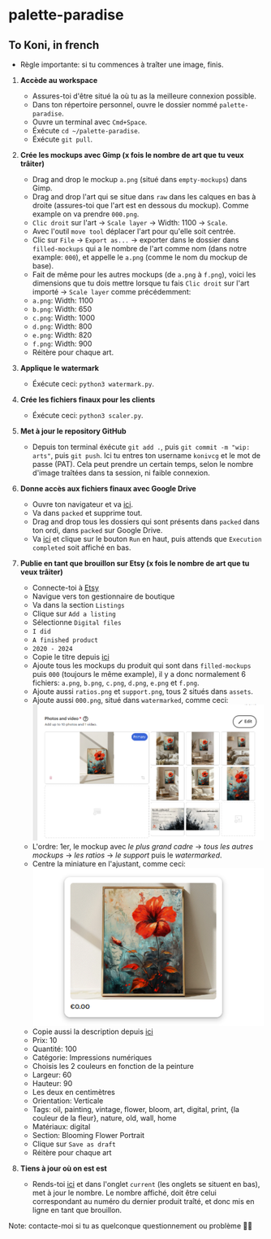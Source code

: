 # palette-paradise

## To Koni, in french

- Règle importante: si tu commences à traîter une image, finis.

1. **Accède au workspace**
    - Assures-toi d'être situé la où tu as la meilleure connexion possible.
    - Dans ton répertoire personnel, ouvre le dossier nommé `palette-paradise`.
    - Ouvre un terminal avec `Cmd+Space`.
    - Éxécute `cd ~/palette-paradise`.
    - Éxécute `git pull`.

2. **Crée les mockups avec Gimp (x fois le nombre de art que tu veux trâiter)**
    - Drag and drop le mockup `a.png` (situé dans `empty-mockups`) dans Gimp.
    - Drag and drop l'art qui se situe dans `raw` dans les calques en bas à droite (assures-toi que l'art est en dessous du mockup). Comme example on va prendre `000.png`.
    - `Clic droit` sur l'art -> `Scale layer` -> Width: 1100 -> `Scale`.
    - Avec l'outil `move tool` déplacer l'art pour qu'elle soit centrée.
    - Clic sur `File` -> `Export as...` -> exporter dans le dossier dans `filled-mockups` qui a le nombre de l'art comme nom (dans notre example: `000`), et appelle le `a.png` (comme le nom du mockup de base).
    - Fait de même pour les autres mockups (de `a.png` à `f.png`), voici les dimensions que tu dois mettre lorsque tu fais `Clic droit` sur l'art importé -> `Scale layer` comme précédemment:
    - `a.png`: Width: 1100
    - `b.png`: Width: 650
    - `c.png`: Width: 1000
    - `d.png`: Width: 800
    - `e.png`: Width: 820
    - `f.png`: Width: 900
    - Réitère pour chaque art.

3. **Applique le watermark**
    - Éxécute ceci: `python3 watermark.py`.

4. **Crée les fichiers finaux pour les clients**
    - Éxécute ceci: `python3 scaler.py`.

5. **Met à jour le repository GitHub**
    - Depuis ton terminal éxécute `git add .`, puis `git commit -m "wip: arts"`, puis `git push`. Ici tu entres ton username `konivcg` et le mot de passe (PAT). Cela peut prendre un certain temps, selon le nombre d'image traîtées dans ta session, ni faible connexion.

6. **Donne accès aux fichiers finaux avec Google Drive**
    - Ouvre ton navigateur et va [ici](https://drive.google.com/drive/folders/1oDoOEjw5nxofDgovINPy6_TfF2lNLuYr).
    - Va dans `packed` et supprime tout.
    - Drag and drop tous les dossiers qui sont présents dans `packed` dans ton ordi, dans `packed` sur Google Drive.
    - Va [ici](https://script.google.com/home/projects/1V3AETZRo3WM-g3F79eNMSf9k1WG_soUgJGKfwsrwqrlam10kmaV3yuHD/edit) et clique sur le bouton `Run` en haut, puis attends que `Execution completed` soit affiché en bas.

7. **Publie en tant que brouillon sur Etsy (x fois le nombre de art que tu veux trâiter)**
    - Connecte-toi à [Etsy](https://www.etsy.com)
    - Navigue vers ton gestionnaire de boutique
    - Va dans la section `Listings`
    - Clique sur `Add a listing`
    - Sélectionne `Digital files`
    - `I did`
    - `A finished product`
    - `2020 - 2024`
    - Copie le titre depuis [ici](https://docs.google.com/spreadsheets/d/19dRz6FGXgXrKYPCkff_JlIWvXSlYTGwhcw0zfCBOgq4/edit#gid=0)
    - Ajoute tous les mockups du produit qui sont dans `filled-mockups` puis `000` (toujours le même example), il y a donc normalement 6 fichiers: `a.png`, `b.png`, `c.png`, `d.png`, `e.png` et `f.png`.
    - Ajoute aussi `ratios.png` et `support.png`, tous 2 situés dans `assets`.
    - Ajoute aussi `000.png`, situé dans `watermarked`, comme ceci:
    ![Images](./readme/pics.png)
    - L'ordre: 1er, le mockup avec _le plus grand cadre_ -> _tous les autres mockups_ -> _les ratios_ -> _le support_ puis le _watermarked_.
    - Centre la miniature en l'ajustant, comme ceci:
    ![Images](./readme/thumbnail.png)
    - Copie aussi la description depuis [ici](https://docs.google.com/spreadsheets/d/19dRz6FGXgXrKYPCkff_JlIWvXSlYTGwhcw0zfCBOgq4/edit#gid=0)
    - Prix: 10
    - Quantité: 100
    - Catégorie: Impressions numériques
    - Choisis les 2 couleurs en fonction de la peinture
    - Largeur: 60
    - Hauteur: 90
    - Les deux en centimètres
    - Orientation: Verticale
    - Tags: oil, painting, vintage, flower, bloom, art, digital, print, {la couleur de la fleur}, nature, old, wall, home
    - Matériaux: digital
    - Section: Blooming Flower Portrait
    - Clique sur `Save as draft`
    - Réitère pour chaque art

8. **Tiens à jour où on est est**
    - Rends-toi [ici](https://docs.google.com/spreadsheets/d/19dRz6FGXgXrKYPCkff_JlIWvXSlYTGwhcw0zfCBOgq4/edit#gid=1292170829) et dans l'onglet `current` (les onglets se situent en bas), met à jour le nombre. Le nombre affiché, doit être celui correspondant au numéro du dernier produit traîté, et donc mis en ligne en tant que brouillon.

Note: contacte-moi si tu as quelconque questionnement ou problème 🖖🖖
